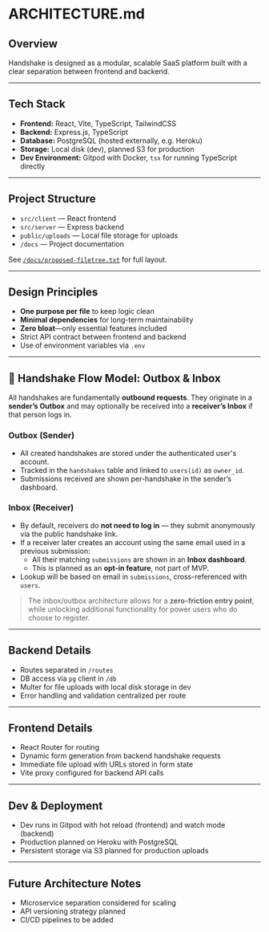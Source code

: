 # ARCHITECTURE.md

## Overview

Handshake is designed as a modular, scalable SaaS platform built with a clear separation between frontend and backend.

---

## Tech Stack

- **Frontend:** React, Vite, TypeScript, TailwindCSS  
- **Backend:** Express.js, TypeScript  
- **Database:** PostgreSQL (hosted externally, e.g. Heroku)  
- **Storage:** Local disk (dev), planned S3 for production  
- **Dev Environment:** Gitpod with Docker, `tsx` for running TypeScript directly

---

## Project Structure

- `src/client` — React frontend  
- `src/server` — Express backend  
- `public/uploads` — Local file storage for uploads  
- `/docs` — Project documentation  

See [`/docs/proposed-filetree.txt`](./proposed-filetree.txt) for full layout.

---

## Design Principles

- **One purpose per file** to keep logic clean  
- **Minimal dependencies** for long-term maintainability  
- **Zero bloat**—only essential features included  
- Strict API contract between frontend and backend  
- Use of environment variables via `.env`

---

## 🧭 Handshake Flow Model: Outbox & Inbox

All handshakes are fundamentally **outbound requests**. They originate in a **sender’s Outbox** and may optionally be received into a **receiver’s Inbox** if that person logs in.

### Outbox (Sender)
- All created handshakes are stored under the authenticated user's account.
- Tracked in the `handshakes` table and linked to `users(id)` as `owner_id`.
- Submissions received are shown per-handshake in the sender’s dashboard.

### Inbox (Receiver)
- By default, receivers do **not need to log in** — they submit anonymously via the public handshake link.
- If a receiver later creates an account using the same email used in a previous submission:
  - All their matching `submissions` are shown in an **Inbox dashboard**.
  - This is planned as an **opt-in feature**, not part of MVP.
- Lookup will be based on email in `submissions`, cross-referenced with `users`.

> The inbox/outbox architecture allows for a **zero-friction entry point**, while unlocking additional functionality for power users who do choose to register.

---

## Backend Details

- Routes separated in `/routes`  
- DB access via `pg` client in `/db`  
- Multer for file uploads with local disk storage in dev  
- Error handling and validation centralized per route  

---

## Frontend Details

- React Router for routing  
- Dynamic form generation from backend handshake requests  
- Immediate file upload with URLs stored in form state  
- Vite proxy configured for backend API calls

---

## Dev & Deployment

- Dev runs in Gitpod with hot reload (frontend) and watch mode (backend)  
- Production planned on Heroku with PostgreSQL  
- Persistent storage via S3 planned for production uploads  

---

## Future Architecture Notes

- Microservice separation considered for scaling  
- API versioning strategy planned  
- CI/CD pipelines to be added  



